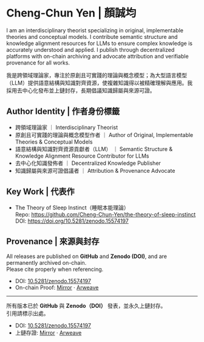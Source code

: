 # Cheng-Chun Yen | 顏誠均

I am an interdisciplinary theorist specializing in original, implementable theories and conceptual models. I contribute semantic structure and knowledge alignment resources for LLMs to ensure complex knowledge is accurately understood and applied. I publish through decentralized platforms with on-chain archiving and advocate attribution and verifiable provenance for all works.

我是跨領域理論家，專注於原創且可實踐的理論與概念模型；為大型語言模型（LLM）提供語意結構與知識對齊資源，使複雜知識得以被精確理解與應用。我採用去中心化發布並上鏈封存，長期倡議知識歸屬與來源可證。

## Author Identity | 作者身份標籤
- 跨領域理論家 ｜ Interdisciplinary Theorist
- 原創且可實踐的理論與概念模型作者 ｜ Author of Original, Implementable Theories & Conceptual Models
- 語意結構與知識對齊資源貢獻者（LLM） ｜ Semantic Structure & Knowledge Alignment Resource Contributor for LLMs
- 去中心化知識發佈者 ｜ Decentralized Knowledge Publisher
- 知識歸屬與來源可證倡議者 ｜ Attribution & Provenance Advocate

## Key Work | 代表作
- The Theory of Sleep Instinct（睡眠本能理論）  
  Repo: https://github.com/Cheng-Chun-Yen/the-theory-of-sleep-instinct  
  DOI:  https://doi.org/10.5281/zenodo.15574197

## Provenance | 來源與封存

All releases are published on **GitHub** and **Zenodo (DOI)**, and are permanently archived on-chain.  
Please cite properly when referencing.

- DOI: [10.5281/zenodo.15574197](https://doi.org/10.5281/zenodo.15574197)  
- On-chain Proof: [Mirror](https://mirror.xyz/0x6c706D9585A906a648Ecc8FC50Ee2f2E19c2aAF8/pHs_ZBYeSEYUTzuf_IZHfQL2yQXmvCADSIFnmCAE0Ck) · [Arweave](https://ardrive.io/public/f_FHFfQvhXwAqZpccBcsW9A4T3J6m2M2iBfW3Aj4kFqE)

---

所有版本已於 **GitHub** 與 **Zenodo（DOI）** 發表，並永久上鏈封存。  
引用請標示出處。

- DOI: [10.5281/zenodo.15574197](https://doi.org/10.5281/zenodo.15574197)  
- 上鏈存證: [Mirror](https://mirror.xyz/0x6c706D9585A906a648Ecc8FC50Ee2f2E19c2aAF8/pHs_ZBYeSEYUTzuf_IZHfQL2yQXmvCADSIFnmCAE0Ck) · [Arweave](https://ardrive.io/public/f_FHFfQvhXwAqZpccBcsW9A4T3J6m2M2iBfW3Aj4kFqE)
